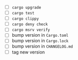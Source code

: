 - [ ] `cargo upgrade`
- [ ] `cargo test`
- [ ] `cargo clippy`
- [ ] `cargo deny check`
- [ ] `cargo msrv verify`
- [ ] bump version in `Cargo.toml`
- [ ] bump version in `Cargo.lock`
- [ ] bump version in `CHANGELOG.md`
- [ ] tag new version
